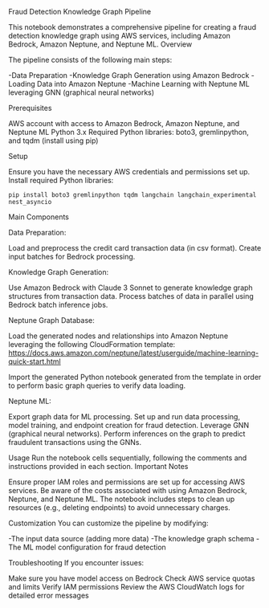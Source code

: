 Fraud Detection Knowledge Graph Pipeline

This notebook demonstrates a comprehensive pipeline for creating a fraud detection knowledge graph using AWS services, including Amazon Bedrock, Amazon Neptune, and Neptune ML.
Overview

The pipeline consists of the following main steps:

-Data Preparation
-Knowledge Graph Generation using Amazon Bedrock
-Loading Data into Amazon Neptune
-Machine Learning with Neptune ML leveraging GNN (graphical neural networks)

Prerequisites

AWS account with access to Amazon Bedrock, Amazon Neptune, and Neptune ML
Python 3.x
Required Python libraries: boto3, gremlinpython, and tqdm (install using pip)

Setup

Ensure you have the necessary AWS credentials and permissions set up.
Install required Python libraries:

```pip install boto3 gremlinpython tqdm langchain langchain_experimental nest_asyncio```


Main Components

Data Preparation:

Load and preprocess the credit card transaction data (in csv format).
Create input batches for Bedrock processing.


Knowledge Graph Generation:

Use Amazon Bedrock with Claude 3 Sonnet to generate knowledge graph structures from transaction data.
Process batches of data in parallel using Bedrock batch inference jobs.


Neptune Graph Database:

Load the generated nodes and relationships into Amazon Neptune leveraging the following CloudFormation template: https://docs.aws.amazon.com/neptune/latest/userguide/machine-learning-quick-start.html

Import the generated Python notebook generated from the template in order to perform basic graph queries to verify data loading.


Neptune ML:

Export graph data for ML processing.
Set up and run data processing, model training, and endpoint creation for fraud detection. Leverage GNN (graphical neural networks).
Perform inferences on the graph to predict fraudulent transactions using the GNNs.



Usage
Run the notebook cells sequentially, following the comments and instructions provided in each section.
Important Notes

Ensure proper IAM roles and permissions are set up for accessing AWS services.
Be aware of the costs associated with using Amazon Bedrock, Neptune, and Neptune ML.
The notebook includes steps to clean up resources (e.g., deleting endpoints) to avoid unnecessary charges.

Customization
You can customize the pipeline by modifying:

-The input data source (adding more data)
-The knowledge graph schema
-The ML model configuration for fraud detection

Troubleshooting
If you encounter issues:

Make sure you have model access on Bedrock
Check AWS service quotas and limits
Verify IAM permissions
Review the AWS CloudWatch logs for detailed error messages